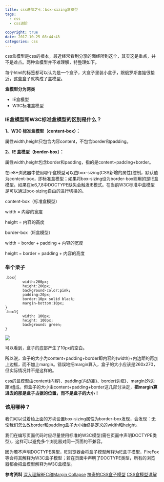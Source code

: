 ```yaml
---
title: css进阶之七：box-sizing盒模型
tags: 
  - css
  - css进阶
 
copyright: true
date: 2017-10-25 08:44:43
categories: css
---
```

css盒模型是css的根本，最近经常看到分享的面经所到这个，其实这是重点，并不是难点。两种盒模型并不难理解，特整理如下。
<!--more-->
每个html的标签都可以认为是一个盒子，大盒子里装小盒子，跟俄罗斯套娃很接近，这些盒子就构成了盒模型。

**盒模型分为两类**

* IE盒模型
* W3C标准盒模型


### IE盒模型和W3C标准盒模型的区别是什么？

**1、W3C 标准盒模型（content-box）：**

属性width,height只包含内容content，不包含border和padding。

**2、IE 盒模型（border-box）：**

属性width,height包含border和padding，指的是content+padding+border。

在ie8+浏览器中使用哪个盒模型可以由box-sizing(CSS新增的属性)控制，默认值为content-box，即标准盒模型；如果将box-sizing设为border-box则用的是IE盒模型。如果在ie6,7,8中DOCTYPE缺失会触发IE模式。在当前W3C标准中盒模型是可以通过box-sizing自由的进行切换的。

content-box（标准盒模型）

width = 内容的宽度

height = 内容的高度

border-box（IE盒模型）

width = border + padding + 内容的宽度

height = border + padding + 内容的高度

### 举个栗子

```
.box{
        width:200px;
        height:200px;
        background-color:pink;
        padding:20px;
        border:10px solid black;
        margin-bottom:10px;
}
.box1{
        width: 100px;
        height: 100px;
        background: green;
}
```

![](http://oankigr4l.bkt.clouddn.com/%E7%9B%92%E6%A8%A1%E5%9E%8B.png)

可以看到，盒子的底部产生了10px的空白。

所以说，盒子的大小为content+padding+border即内容的(width)+内边距的再加上边框，而不加上margin。错误地把margin算入，盒子的大小应该是260x270，但实际情况并不是这样的。

css的盒模型由content(内容)、padding(内边距)、border(边框)、margin(外边距)组成。但盒子的大小由content+padding+border这几部分决定，**把margin算进去的那是盒子占据的位置，而不是盒子的大小！**

### 该用哪种？
我们可以试着给上面的方块设置box-sizing属性为border-box发现，会发现：无论我们怎么改border和padding盒子大小始终是定义的width和height。

我们在编写页面代码时应尽量使用标准的W3C模型(需在页面中声明DOCTYPE类型)，这样可以避免多个浏览器对同一页面的不兼容。

因为若不声明DOCTYPE类型，IE浏览器会将盒子模型解释为IE盒子模型，FireFox等会将其解释为W3C盒子模型；若在页面中声明了DOCTYPE类型，所有的浏览器都会把盒模型解释为W3C盒模型。




**参考资料**
[深入理解BFC和Margin Collapse](https://www.w3cplus.com/css/understanding-bfc-and-margin-collapse.html)
[神奇的CSS盒子模型](http://blog.csdn.net/eavan_zhou/article/details/52289351)
[CSS盒模型详解](https://juejin.im/post/59ef72f5f265da4320026f76)